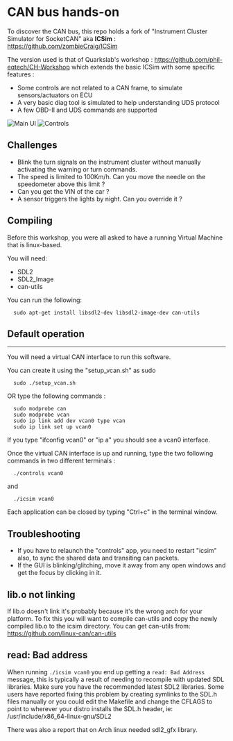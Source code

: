 # CAN bus hands-on

To discover the CAN bus, this repo holds a fork of "Instrument Cluster Simulator for SocketCAN" aka **ICSim** : https://github.com/zombieCraig/ICSim

The version used is that of Quarkslab's workshop : https://github.com/phil-eqtech/CH-Workshop which extends the basic ICSim with some specific features :
* Some controls are not related to a CAN frame, to simulate sensors/actuators on ECU
* A very basic diag tool is simulated to help understanding UDS protocol
* A few OBD-II and UDS commands are supported

![Main UI](https://raw.githubusercontent.com/phil-eqtech/CH-Workshop/master/media/interface.png)
![Controls](https://raw.githubusercontent.com/phil-eqtech/CH-Workshop/master/media/controls.png)


## Challenges

- Blink the turn signals on the instrument cluster without manually activating the warning or turn commands.
- The speed is limited to 100Km/h. Can you move the needle on the speedometer above this limit ?
- Can you get the VIN of the car ?
- A sensor triggers the lights by night. Can you override it ?


## Compiling

Before this workshop, you were all asked to have a running Virtual Machine that is linux-based.

You will need:
* SDL2
* SDL2_Image
* can-utils

You can run the following:

```
  sudo apt-get install libsdl2-dev libsdl2-image-dev can-utils  
```

## Default operation
------------------

You will need a virtual CAN interface to run this software.

You can create it using the "setup_vcan.sh" as sudo
```
  sudo ./setup_vcan.sh
```

OR type the following commands :

```
  sudo modprobe can
  sudo modprobe vcan
  sudo ip link add dev vcan0 type vcan
  sudo ip link set up vcan0
```

If you type "ifconfig vcan0" or "ip a" you should see a vcan0 interface.

Once the virtual CAN interface is up and running, type the two following commands in two different terminals :

```
  ./controls vcan0
```
and
```
  ./icsim vcan0
```
Each application can be closed by typing "Ctrl+c" in the terminal window.

Troubleshooting
---------------
* If you have to relaunch the "controls" app, you need to restart "icsim" also, to sync the shared data and transiting can packets.
* If the GUI is blinking/glitching, move it away from any open windows and get the focus by clicking in it.

## lib.o not linking
If lib.o doesn't link it's probably because it's the wrong arch for your platform.  To fix this you will
want to compile can-utils and copy the newly compiled lib.o to the icsim directory.  You can get can-utils
from: https://github.com/linux-can/can-utils

## read: Bad address
When running `./icsim vcan0` you end up getting a `read: Bad Address` message,
this is typically a result of needing to recompile with updated SDL libraries.
Make sure you have the recommended latest SDL2 libraries.  Some users have
reported fixing this problem by creating symlinks to the SDL.h files manually
or you could edit the Makefile and change the CFLAGS to point to wherever your
distro installs the SDL.h header, ie: /usr/include/x86_64-linux-gnu/SDL2

There was also a report that on Arch linux needed sdl2_gfx library.

